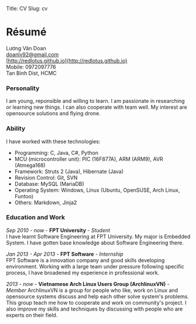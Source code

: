 Title: CV
Slug: cv

# Résumé

Lương Văn Doan  
[doanlv92@gmail.com](doanlv92@gmail.com)  
[http://redlotus.github.io](http://redlotus.github.io)  
Mobile: 0972097776  
Tan Binh Dist, HCMC  

### Personality
I am young, reponsible and willing to learn. I am passionate in researching or learning new things. I can also cooperate with team well. My interest are opensource solutions and flying drone.
### Ability
I have worked with these technologies:

- Programming: C, Java, C#, Python
- MCU (microcontroller unit): PIC (16F877A), ARM (ARM9), AVR (Atmega168)
- Framework: Struts 2 (Java), Hibernate (Java)
- Revision Control: Git, SVN
- Database: MySQL (MariaDB)
- Operating System: Windows, Linux (Ubuntu, OpenSUSE, Arch Linux, Funtoo)
- Others: Markdown, Jinja2

### Education and Work
_Sep 2010 - now_  - __FPT University__ - _Student_  
I have learnt Software Engineering at FPT University. My major is Embedded System. I have gotten base knowledge about Software Engineering there.

_Jan 2013 - Apr 2013_ - __FPT Software__ - _Internship_  
FPT Software is a innovation company and good skills developing environment. Working with a large team under pressure following specific process, I have broadened my experience in professional work.  

_2013 - now_ - __Vietnamese Arch Linux Users Group (ArchlinuxVN)__ - _Member_
ArchlinuxVN is a group for people who like, work on Linux and opensource systems discuss and help each other solve system's problems. This group teach me how to cooperate and work on community's project. I also improve my skills and techniques by discussing with people who are experts on their field.
